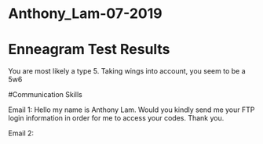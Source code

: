 # Anthony_Lam-07-2019

# Enneagram Test Results

You are most likely a type 5. Taking wings into account, you seem to be a 5w6

#Communication Skills

Email 1: Hello my name is Anthony Lam. Would you kindly send me your FTP login information in order for me to access your codes. Thank you.  

Email 2: 
